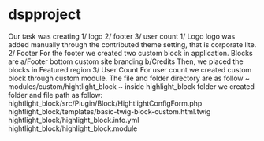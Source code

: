 # dspproject
Our task was creating 1/ logo
                      2/ footer
                      3/ user count
1/ Logo
  logo was added manually through the contributed theme setting, that is corporate lite.
2/ Footer
 For the footer we created two custom block in application.
 Blocks are
 a/Footer bottom custom site branding
 b/Credits
 Then, we placed the blocks in Featured region
3/ User Count
 For user count we created custom block through custom module.
 The file and folder directory are as follow
  ~ modules/custom/hightlight_block
  ~ inside highlight_block folder we created folder and file path as follow:
         hightlight_block/src/Plugin/Block/HightlightConfigForm.php
         hightlight_block/templates/basic-twig-block-custom.html.twig
         hightlight_block/highlight_block.info.yml
         hightlight_block/highlight_block.module
